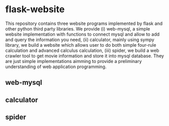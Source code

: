 # flask-website

This repository contains three website programs implemented by flask and other python third party libraries. We provide (i) web-mysql, a simple website implementation with functions to connect mysql and allow to add and query the information you need, (ii) calculator, mainly using sympy library, we build a website which allows user to do both simple four-rule calculation and advanced calculus calculation, (iii) spider, we build a  web crawler tool to get movie information and store it into mysql database. They are just simple implementations aimming to provide a preliminary understanding of web application programming.

## web-mysql



## calculator



## spider



